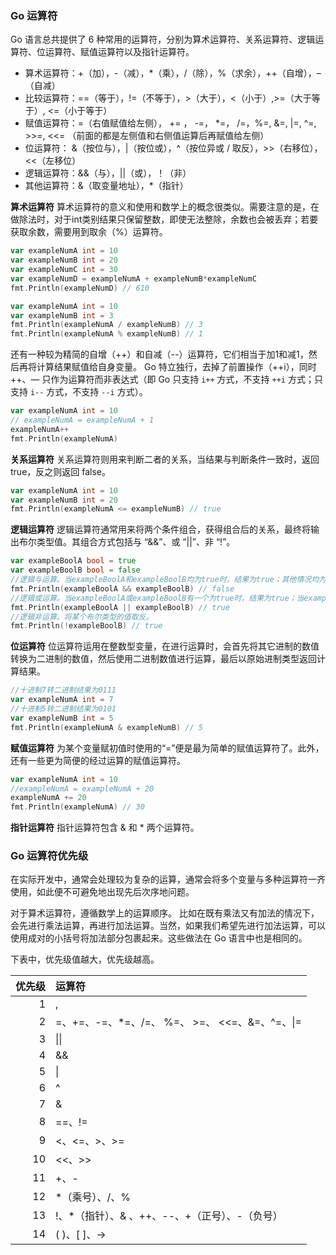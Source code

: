### Go 运算符

Go 语言总共提供了 6 种常用的运算符，分别为算术运算符、关系运算符、逻辑运算符、位运算符、赋值运算符以及指针运算符。

- 算术运算符：+（加），-（减），\*（乘），/（除），%（求余），++（自增），–（自减）
- 比较运算符：==（等于），!=（不等于），>（大于），<（小于）,>=（大于等于）, <=（小于等于）
- 赋值运算符：=（右值赋值给左侧）， += ， -=， \*=， /=，%=, &=, |=, ^=, >>=, <<= （前面的都是左侧值和右侧值运算后再赋值给左侧）
- 位运算符： &（按位与），|（按位或），^（按位异或 / 取反），>>（右移位），<<（左移位）
- 逻辑运算符：&&（与），||（或），！（非）
- 其他运算符：&（取变量地址），\*（指针）

**算术运算符**
算术运算符的意义和使用和数学上的概念很类似。需要注意的是，在做除法时，对于int类别结果只保留整数，即使无法整除，余数也会被丢弃；若要获取余数，需要用到取余（%）运算符。

```go
var exampleNumA int = 10
var exampleNumB int = 20
var exampleNumC int = 30
var exampleNumD = exampleNumA + exampleNumB*exampleNumC
fmt.Println(exampleNumD) // 610

var exampleNumA int = 10
var exampleNumB int = 3
fmt.Println(exampleNumA / exampleNumB) // 3
fmt.Println(exampleNumA % exampleNumB) // 1
```

还有一种较为精简的自增（++）和自减（--）运算符，它们相当于加1和减1，然后再将计算结果赋值给自身变量。
Go 特立独行，去掉了前置操作（++i），同时 ++、— 只作为运算符而非表达式（即 Go 只支持 `i++` 方式，不支持 `++i` 方式；只支持 `i--` 方式，不支持 `--i` 方式）。

```go
var exampleNumA int = 10
// exampleNumA = exampleNumA + 1
exampleNumA++
fmt.Println(exampleNumA)
```

**关系运算符**
关系运算符则用来判断二者的关系，当结果与判断条件一致时，返回 true，反之则返回 false。

```go
var exampleNumA int = 10
var exampleNumB int = 20
fmt.Println(exampleNumA <= exampleNumB) // true
```

**逻辑运算符**
逻辑运算符通常用来将两个条件组合，获得组合后的关系，最终将输出布尔类型值。其组合方式包括与 “&&”、或 “||”、非 “!”。

```go
var exampleBoolA bool = true
var exampleBoolB bool = false
//逻辑与运算。当exampleBoolA和exampleBoolB均为true时，结果为true；其他情况均为false。
fmt.Println(exampleBoolA && exampleBoolB) // false
//逻辑或运算。当exampleBoolA或exampleBoolB有一个为true时，结果为true；当exampleBoolA和exampleBoolB都是false时，结果为false。
fmt.Println(exampleBoolA || exampleBoolB) // true
//逻辑非运算。将某个布尔类型的值取反。
fmt.Println(!exampleBoolB) // true
```

**位运算符**
位运算符运用在整数型变量，在进行运算时，会首先将其它进制的数值转换为二进制的数值，然后使用二进制数值进行运算，最后以原始进制类型返回计算结果。

```go
//十进制7转二进制结果为0111
var exampleNumA int = 7
//十进制5转二进制结果为0101
var exampleNumB int = 5
fmt.Println(exampleNumA & exampleNumB) // 5
```

**赋值运算符**
为某个变量赋初值时使用的“=”便是最为简单的赋值运算符了。此外，还有一些更为简便的经过运算的赋值运算符。

```go
var exampleNumA int = 10
//exampleNumA = exampleNumA + 20
exampleNumA += 20
fmt.Println(exampleNumA) // 30
```

**指针运算符**
指针运算符包含 & 和 * 两个运算符。

### Go 运算符优先级

在实际开发中，通常会处理较为复杂的运算，通常会将多个变量与多种运算符一齐使用，如此便不可避免地出现先后次序地问题。

对于算术运算符，遵循数学上的运算顺序。 比如在既有乘法又有加法的情况下，会先进行乘法运算，再进行加法运算。当然，如果我们希望先进行加法运算，可以使用成对的小括号将加法部分包裹起来。这些做法在 Go 语言中也是相同的。

下表中，优先级值越大，优先级越高。

| 优先级 | 运算符                                         |
| -----: | :--------------------------------------------- |
|      1 | ,                                              |
|      2 | =、+=、-=、*=、/=、 %=、 >=、 <<=、&=、^=、\|= |
|      3 | \|\|                                           |
|      4 | &&                                             |
|      5 | \|                                             |
|      6 | ^                                              |
|      7 | &                                              |
|      8 | ==、!=                                         |
|      9 | <、<=、>、>=                                   |
|     10 | <<、>>                                         |
|     11 | +、-                                           |
|     12 | *（乘号）、/、%                                |
|     13 | !、*（指针）、& 、++、--、+（正号）、-（负号） |
|     14 | \( \)、\[ \]、->                               |
